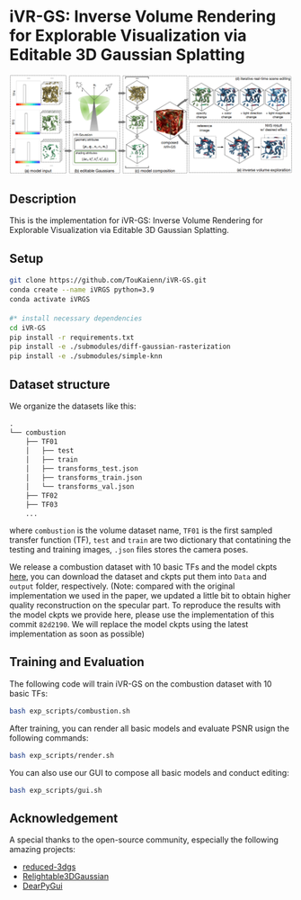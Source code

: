# iVR-GS: Inverse Volume Rendering for Explorable Visualization via Editable 3D Gaussian Splatting
![alt text](assets/figs/teaser.png)
## Description
This is the implementation for iVR-GS: Inverse Volume Rendering for Explorable Visualization via Editable 3D Gaussian Splatting.

## Setup

```bash
git clone https://github.com/TouKaienn/iVR-GS.git
conda create --name iVRGS python=3.9
conda activate iVRGS

#* install necessary dependencies
cd iVR-GS
pip install -r requirements.txt
pip install -e ./submodules/diff-gaussian-rasterization
pip install -e ./submodules/simple-knn  
```

## Dataset structure
We organize the datasets like this:

```
.
└── combustion
    ├── TF01
    │   ├── test
    │   ├── train
    │   ├── transforms_test.json
    │   ├── transforms_train.json
    │   └── transforms_val.json
    ├── TF02
    ├── TF03
    ...
```
where ``combustion`` is the volume dataset name, ``TF01`` is the first sampled transfer function (TF), ``test`` and ``train`` are two dictionary that contatining the testing and training images, ``.json`` files stores the camera poses.

We release a combustion dataset with 10 basic TFs and the model ckpts [here](https://drive.google.com/drive/folders/1FRDCuCfgW45XQ8vg19gsI38WZOjzb26U?usp=sharing), you can download the dataset and ckpts put them into ``Data`` and ``output`` folder, respectively. (Note: compared with the original implementation we used in the paper, we updated a little bit to obtain higher quality reconstruction on the specular part. To reproduce the results with the model ckpts we provide here, please use the implementation of this commit ``82d2190``. We will replace the model ckpts using the latest implementation as soon as possible)

## Training and Evaluation
The following code will train iVR-GS on the combustion dataset with 10 basic TFs:
```bash
bash exp_scripts/combustion.sh
```
After training, you can render all basic models and evaluate PSNR usign the following commands:
```bash
bash exp_scripts/render.sh
```
You can also use our GUI to compose all basic models and conduct editing:
```bash
bash exp_scripts/gui.sh
```




## Acknowledgement
A special thanks to the open-source community, especially the following amazing projects:
- [reduced-3dgs](https://github.com/graphdeco-inria/reduced-3dgs)
- [Relightable3DGaussian](https://github.com/NJU-3DV/Relightable3DGaussian)
- [DearPyGui](https://github.com/NJU-3DV/Relightable3DGaussian)

